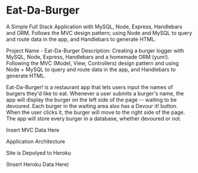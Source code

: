 # Eat-Da-Burger

A Simple Full Stack Application with MySQL, Node, Express, Handlebars and ORM. Follows the MVC design pattern; using Node and MySQL to query and route data in the app, and Handlebars to generate HTML.

Project Name - Eat-Da-Burger
Description: Creating a burger logger with MySQL, Node, Express, Handlebars and a homemade ORM (yum!). Following the MVC (Model, View, Controllers) design pattern and using Node + MySQL to query and route data in the app, and Handlebars to generate HTML.

Eat-Da-Burger! is a restaurant app that lets users input the names of burgers they'd like to eat.
Whenever a user submits a burger's name, the app will display the burger on the left side of the page -- waiting to be devoured.
Each burger in the waiting area also has a Devour it! button. When the user clicks it, the burger will move to the right side of the page.
The app will store every burger in a database, whether devoured or not.

Insert MVC Data Here

Application Architecture

Site is Depolyed to Heroku

(Insert Heroku Data Here)
